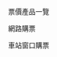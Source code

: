 <html>
<head>
<title>高鐵訂票系統</title>
</head>

<style>
</style>
<body>
<p>票價產品一覽</p>
<p>網路購票</p>
<p>車站窗口購票</p>
</body>

</html>
